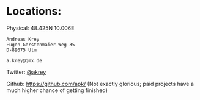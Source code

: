 # Locations:

Physical: 48.425N 10.006E

    Andreas Krey
    Eugen-Gerstenmaier-Weg 35
    D-89075 Ulm

    a.krey@gmx.de

Twitter: <a href="https://twitter.com/akrey">@akrey</a>

Github: <a href="https://github.com/apk/">https://github.com/apk/</a>
(Not exactly glorious; paid projects have a much higher chance of
getting finished)
